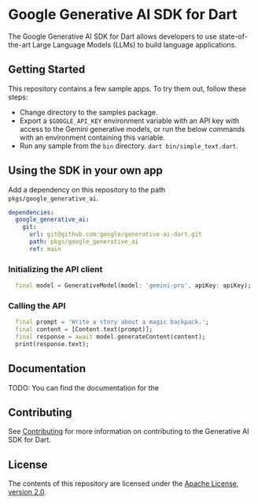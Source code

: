 # Google Generative AI SDK for Dart

The Google Generative AI SDK for Dart allows developers to use state-of-the-art
Large Language Models (LLMs) to build language applications.

## Getting Started

This repository contains a few sample apps. To try them out, follow these
steps:

- Change directory to the samples package.
- Export a `$GOOGLE_API_KEY` environment variable with an API key with access to
  the Gemini generative models, or run the below commands with an environment
  containing this variable.
- Run any sample from the `bin` directory. `dart bin/simple_text.dart`.

## Using the SDK in your own app

Add a dependency on this repository to the path `pkgs/google_generative_ai`.

```yaml
dependencies:
  google_generative_ai:
    git:
      url: git@github.com:google/generative-ai-dart.git
      path: pkgs/google_generative_ai
      ref: main
```

### Initializing the API client

```dart
  final model = GenerativeModel(model: 'gemini-pro', apiKey: apiKey);
```

### Calling the API

```dart
  final prompt = 'Write a story about a magic backpack.';
  final content = [Content.text(prompt)];
  final response = await model.generateContent(content);
  print(response.text);
```

## Documentation

TODO: You can find the documentation for the

## Contributing

See [Contributing](docs/CONTRIBUTING.md) for more information on contributing to
the Generative AI SDK for Dart.

## License

The contents of this repository are licensed under the
[Apache License, version 2.0](http://www.apache.org/licenses/LICENSE-2.0).

